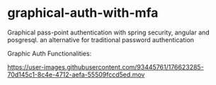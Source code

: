 # graphical-auth-with-mfa
Graphical pass-point authentication with spring security, angular and posgresql. an alternative for traditional password authentication

Graphic Auth Functionalities:

https://user-images.githubusercontent.com/93445761/176623285-70d145c1-8c4e-4712-aefa-55509fccd5ed.mov


